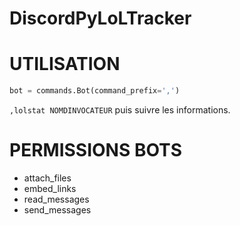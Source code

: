 # DiscordPyLoLTracker
# UTILISATION  
```py
bot = commands.Bot(command_prefix=',')
```  
```,lolstat NOMDINVOCATEUR``` puis suivre les informations.
# PERMISSIONS BOTS  
* attach_files  
* embed_links  
* read_messages  
* send_messages  
